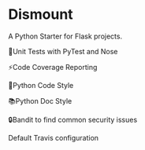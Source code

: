 #  Dismount

A Python Starter for Flask projects.

🚨Unit Tests with PyTest and Nose

⚡️Code Coverage Reporting

💄Python Code Style

📚Python Doc Style

🔒Bandit to find common security issues

Default Travis configuration
